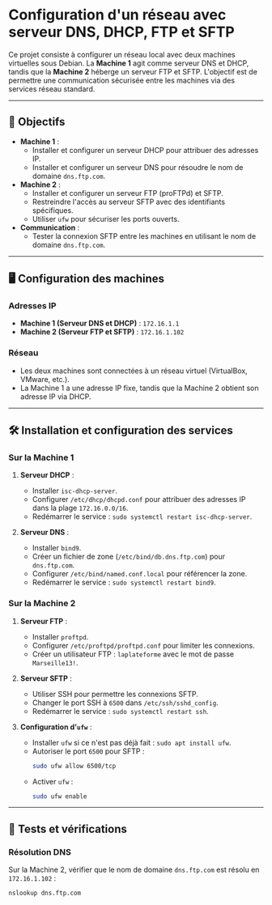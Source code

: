 # Configuration d'un réseau avec serveur DNS, DHCP, FTP et SFTP

Ce projet consiste à configurer un réseau local avec deux machines virtuelles sous Debian. La **Machine 1** agit comme serveur DNS et DHCP, tandis que la **Machine 2** héberge un serveur FTP et SFTP. L'objectif est de permettre une communication sécurisée entre les machines via des services réseau standard.

---


## 🎯 Objectifs
- **Machine 1** :
  - Installer et configurer un serveur DHCP pour attribuer des adresses IP.
  - Installer et configurer un serveur DNS pour résoudre le nom de domaine `dns.ftp.com`.
- **Machine 2** :
  - Installer et configurer un serveur FTP (proFTPd) et SFTP.
  - Restreindre l'accès au serveur SFTP avec des identifiants spécifiques.
  - Utiliser `ufw` pour sécuriser les ports ouverts.
- **Communication** :
  - Tester la connexion SFTP entre les machines en utilisant le nom de domaine `dns.ftp.com`.

---

## 🖥️ Configuration des machines

### Adresses IP
- **Machine 1 (Serveur DNS et DHCP)** : `172.16.1.1`
- **Machine 2 (Serveur FTP et SFTP)** : `172.16.1.102`

### Réseau
- Les deux machines sont connectées à un réseau virtuel (VirtualBox, VMware, etc.).
- La Machine 1 a une adresse IP fixe, tandis que la Machine 2 obtient son adresse IP via DHCP.

---

## 🛠️ Installation et configuration des services

### Sur la Machine 1
1. **Serveur DHCP** :
   - Installer `isc-dhcp-server`.
   - Configurer `/etc/dhcp/dhcpd.conf` pour attribuer des adresses IP dans la plage `172.16.0.0/16`.
   - Redémarrer le service : `sudo systemctl restart isc-dhcp-server`.

2. **Serveur DNS** :
   - Installer `bind9`.
   - Créer un fichier de zone (`/etc/bind/db.dns.ftp.com`) pour `dns.ftp.com`.
   - Configurer `/etc/bind/named.conf.local` pour référencer la zone.
   - Redémarrer le service : `sudo systemctl restart bind9`.

### Sur la Machine 2
1. **Serveur FTP** :
   - Installer `proftpd`.
   - Configurer `/etc/proftpd/proftpd.conf` pour limiter les connexions.
   - Créer un utilisateur FTP : `laplateforme` avec le mot de passe `Marseille13!`.

2. **Serveur SFTP** :
   - Utiliser SSH pour permettre les connexions SFTP.
   - Changer le port SSH à `6500` dans `/etc/ssh/sshd_config`.
   - Redémarrer le service : `sudo systemctl restart ssh`.

3. **Configuration d'`ufw`** :
   - Installer `ufw` si ce n'est pas déjà fait : `sudo apt install ufw`.
   - Autoriser le port `6500` pour SFTP :
     ```bash
     sudo ufw allow 6500/tcp
     ```
   - Activer `ufw` :
     ```bash
     sudo ufw enable
     ```

---

## 🧪 Tests et vérifications

### Résolution DNS
Sur la Machine 2, vérifier que le nom de domaine `dns.ftp.com` est résolu en `172.16.1.102` :
```bash
nslookup dns.ftp.com
